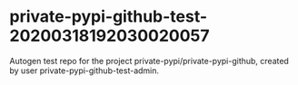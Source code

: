 # private-pypi-github-test-20200318192030020057
Autogen test repo for the project private-pypi/private-pypi-github, created by user private-pypi-github-test-admin.

